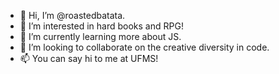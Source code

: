 - 👋 Hi, I’m @roastedbatata.
- 👀 I’m interested in hard books and RPG!
- 🌱 I’m currently learning more about JS.
- 💞️ I’m looking to collaborate on the creative diversity in code.
- 📫 You can say hi to me at UFMS!

<!---
roastedbatata/roastedbatata is a ✨ special ✨ repository because its `README.md` (this file) appears on your GitHub profile.
You can click the Preview link to take a look at your changes.
--->
